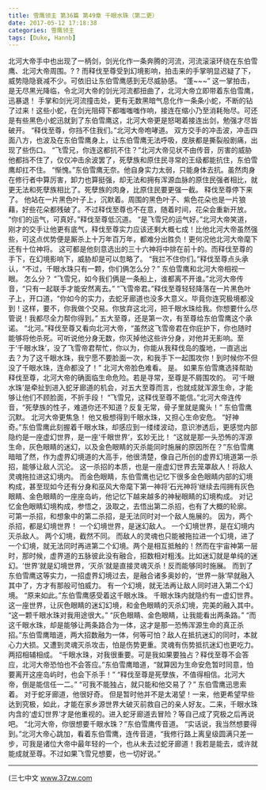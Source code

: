 ```yaml
---
title: 雪鹰领主 第36篇 第49章 千眼水珠（第二更）
date: 2017-05-12 17:18:38
categories: 雪鹰领主
tags: [Duke, Hannb]
---
```


北河大帝手中也出现了一柄剑，剑光化作一条奔腾的河流，河流滚滚环绕在东伯雪鹰、北河大帝周围。? ?
而释伐至尊受到幻境影响，拍击来的手掌明显迟疑了下，威势隐隐衰减不少。可依旧让东伯雪鹰感到无尽威胁感。
“蓬~~~”
这一掌拍击，是无尽黑光降临，令北河大帝的剑光河流都扭曲了，北河大帝立即带着东伯雪鹰，迅暴退！
手掌和剑光河流撞击处，更有无数黑暗气息化作一条条小蛇，不断的钻了过来！这些小蛇，在剑光阻碍下都嗤嗤嗤作响，接连在缩小乃至消耗殆尽。可还是有些黑色小蛇迅就到了东伯雪鹰这，北河大帝更是怒喝着接连出剑，勉强才尽皆破开。
“释伐至尊，你挡不住我们。”北河大帝咆哮道。
双方交手的冲击波，冲击四面八方，也波及在东伯雪鹰身上，让东伯雪鹰无法呼吸，皮肤都是撕裂般剧痛，出现了些伤口。
“飞雪兄，你连这都抗不住？”北河大帝见状不由传音，厉害的威胁他都挡不住了，仅仅冲击余波罢了，死孽族和原住民寻常的王级都能抗住，东伯雪鹰却扛不住。
“惭愧。”东伯雪鹰无奈。他自身实力太弱，只能身体去抗。虽然肉身在修行者中算厉害，卸力也算挺强，却无法和拥有浑源血脉的原住民强者相比，就更无法和死孽族相比了。死孽族的肉身，比原住民要更强一截。
释伐至尊停下来了。
他站在一片黑色叶子上，沉默着。周围的黑色叶子、紫色花朵也是一片狼藉，好些花朵都残破了。不过释伐至尊也不在意，随着时间，花朵会重新开放。
“你们的运气，可真好。”释伐至尊低沉道。
“是飞雪兄的运气好。”北河大帝笑道，刚才的交手让他更有底气，释伐至尊实力应该还剩大概七成！比他北河大帝虽然强些，可这点优势便是厮杀上十万年百万年，都难分出胜负！更何况他北河大帝麾下还有十位神将。
这可都是他刻意选出的三十六神将中排在前十的。而释伐至尊的手下，在幻境影响下，威胁却是可以忽略了。
“我拦不住你们。”释伐至尊点头承认，“不过，千眼水珠只有一颗，你们俩怎么分？”
东伯雪鹰和北河大帝相视一眼。
怎么分？
“飞雪兄，如今我们俩是一条船上，谁都离不开谁。”北河大帝传音，“只有一起联手才能安然离去。”
“飞雪帝君。”释伐至尊轻轻降落在一片黑色叶子上，开口道，“你如今的实力，去蛇牙廊道也没多大意义。毕竟你连究极境都没到！这样，要不，你我做个交易。你放弃这北河，把千眼水珠给我。你想要什么尽管说！我都尽全力帮你得到。”
五大至尊，还是第一次，有至尊给东伯雪鹰这个承诺。
“北河。”释伐至尊又看向北河大帝，“虽然这飞雪帝君在你庇护下，你也随时能够将他杀死。可听说他分身无数，你灭掉他这些许分身，对他并无影响。至于‘千眼水珠’，没了飞雪帝君帮忙，你以为，你能从我释伐岛的腹地，一直逃出去？为了这千眼水珠，我宁愿不要脸面一次，和我手下一起围攻你！到时候你不但没了千眼水珠，连命都没了！”
北河大帝脸色难看。
是。
如果东伯雪鹰选择帮助释伐至尊，北河大帝的确面临生命危险。若是寻常，至尊是不屑围攻的。
可‘千眼水珠’是牵扯到进入蛇牙廊道的机会，对五大至尊而言，也就成就浑源生命，才能够让他们不顾脸面，不折手段！
“飞雪兄，这释伐至尊不能信。”北河大帝连传音，“死孽族的性子，难道你还不知道？反复无常，骨子里就是魔头！”
东伯雪鹰沉默。
北河大帝更焦急！
他又极想得到千眼水珠，又担心生命安危。
“好神奇。”东伯雪鹰此刻握着千眼水珠，却感应到一缕缕波动，意识渗透后，更感觉内部隐约是一座虚幻世界，是一座‘千眼世界’，玄妙无比！
“这就是那一头恐怖的浑源生命，灰色眼睛的迷幻，以及金色眼睛的灭杀能同时施展的原因所在？”东伯雪鹰暗暗了然，作为虚界幻境道的大高手，他很清楚，像自己所创的虚界幻境道第一杀招，能够让敌人沉沦。
这一杀招的本质，也是一座虚幻世界去笼罩敌人！将敌人灵魂拖拉进这幻境内。
而金色眼睛，东伯雪鹰也记忆下很多金色眼睛内部的幻境构成，甚至现如今还有分身和巫风大帝麾下第一神将‘石光神将’继续去闯拥有灰色眼睛、金色眼睛的一座座岛屿，他记忆下越来越多的神秘眼睛的幻境构成。
对记忆金色眼睛幻境构成，参悟之，汲取之，去悟出第二杀招，也有了大概的轮廓。
可第一杀招，和想象中的第二杀招，是无法同时对一个敌人施展的。
因为，两个杀招，都是幻境世界！
一个幻境世界，是迷幻敌人。
一个幻境世界，是在幻境内灭杀敌人。
两个幻境，截然不同。
而敌人的灵魂也只能被拖拉进一个幻境，进了一个幻境，就无法同时再进第二个幻境。两个是相互抵触的！然而在宇宙神第一层时，那时候，虚界道的五脉彼此没有融合，招数相对粗浅。比如迷幻就是单纯的迷幻。‘世界’就是幻境世界，‘灭杀’就是直接灵魂灭杀！反而能够同时施展。
而到了东伯雪鹰这等实力，一招虚界幻境过去，是融合诸多奥妙的，‘世界一脉’早就融入其中了，方才有那般可怕威力。
有一个幻境，就无法再让敌人同时进入第二个幻境。
“原来如此。”东伯雪鹰感受着这千眼水珠。
千眼水珠内就隐约有一虚幻世界。
这一座世界，让灰色眼睛的迷幻幻境，和金色眼睛的灭杀幻境，完美的融入其中。
“这一颗千眼水珠对我用途很大。”
“灰色眼睛、金色眼睛，让我能看出两条路。”
“而这千眼水珠，却是能够让两条路合为一体，这才是那一恐怖浑源生命的真正杀招。”东伯雪鹰暗道，两大招数融为一体，何等可怕？敌人在抵抗迷幻的同时，本就心力大损。又遭到灵魂灭杀攻击，怕是伤势更重。灵魂有伤势抵抗迷幻也更吃力。
两招相辅相成。
“千眼水珠，对我很重要。可是我如果要独占？释伐至尊不会答应，北河大帝恐怕也不会答应。”东伯雪鹰暗道，“就算因为生命安危暂时同意，怕要离开这座岛屿时，也会下杀手！”
“释伐至尊是死孽族，不值得相信。北河大帝，倒是能信任一二。”
“可我不能独占，就只能和他交易了？”
东伯雪鹰迅思索着。
对于蛇牙廊道，他很好奇。
但是暂时他并不是太渴望！一来，他更希望早些达到究极，如此，才能在家乡源世界大破灭前救自己的亲人好友。二来，千眼水珠内含的‘虚幻世界’才是他重视的。进入蛇牙廊道去冒险？等自己成了究极之后再说吧。
“北河大帝，你很想要千眼水珠？”东伯雪鹰传音道。
“实话说，我当然想要得到。”北河大帝心跳加，看着东伯雪鹰，连传音道，“我修行路上离皇级圆满只差一步，可我是诸位大帝中最年轻的一个，也从未去过蛇牙廊道！我若是能去，或许就能成就至尊。不过如果飞雪兄想要，也一切好说。”
******
(三七中文 www.37zw.com